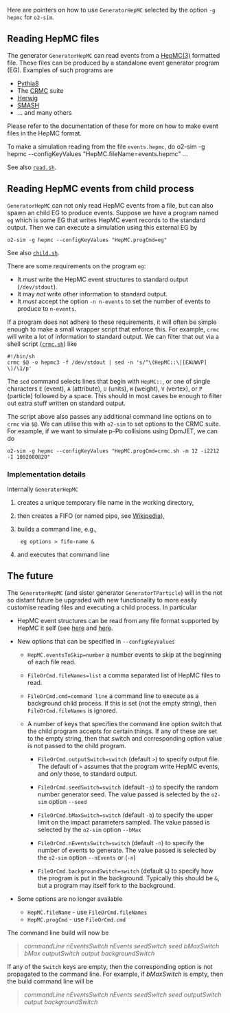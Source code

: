<!-- doxy
\page refrunSimExamplesHepMC Example reading HepMC events
/doxy -->

Here are pointers on how to use `GeneratorHepMC` selected by the
option `-g hepmc` for `o2-sim`.

## Reading HepMC files

The generator `GeneratorHepMC` can read events from a
[HepMC(3)](http://hepmc.web.cern.ch/hepmc/) formatted file.  These
files can be produced by a standalone event generator program (EG).
Examples of such programs are

- [Pythia8](https://pythia.org)
- The [CRMC](https://gitlab.iap.kit.edu/AirShowerPhysics/crmc) suite
- [Herwig](https://herwig.hepforge.org/)
- [SMASH](https://smash-transport.github.io/)
- ... and many others

Please refer to the documentation of these for more on how to make
event files in the HepMC format.

To make a simulation reading from the file `events.hepmc`, do
    o2-sim -g hepmc --configKeyValues "HepMC.fileName=events.hepmc"	...
	
See also [`read.sh`](read.sh).

## Reading HepMC events from child process
`GeneratorHepMC` can not only read HepMC events from a file, but can
also spawn an child EG to produce events.  Suppose we have a program
named `eg` which is some EG that writes HepMC event records to the
standard output.  Then we can execute a simulation using this external
EG by

    o2-sim -g hepmc --configKeyValues "HepMC.progCmd=eg"

See also [`child.sh`](child.sh). 

There are some requirements on the program `eg`:

- It _must_ write the HepMC event structures to standard output
  (`/dev/stdout`).
- It may _not_ write other information to standard output.
- It _must_ accept the option `-n n-events` to set the number of
  events to produce to `n-events`.

If a program does not adhere to these requirements, it will often be
simple enough to make a small wrapper script that enforce this.  For
example, `crmc` will write a lot of information to standard output.
We can filter that out via a shell script ([`crmc.sh`](crmc.sh)) like

    #!/bin/sh
	crmc $@ -o hepmc3 -f /dev/stdout | sed -n 's/^\(HepMC::\|[EAUWVP] \)/\1/p'
	
The `sed` command selects lines that begin with `HepMC::`, or one
of single characters `E` (event), `A` (attribute), `U` (units), `W`
(weight), `V` (vertex), or `P` (particle) followed by a space.  This
should in most cases be enough to filter out extra stuff written on
standard output.

The script above also passes any additional command line options on to
`crmc` via `$@`.  We can utilise this with `o2-sim` to set options to
the CRMC suite.  For example, if we want to simulate p-Pb collisions
using DpmJET, we can do

    o2-sim -g hepmc --configKeyValues "HepMC.progCmd=crmc.sh -m 12 -i2212 -I 1002080820"
	
	
### Implementation details

Internally `GeneratorHepMC`

1. creates a unique temporary file name in the working directory,
2. then creates a FIFO (or named pipe, see
   [Wikipedia](https://en.wikipedia.org/wiki/Named_pipe)),
3. builds a command line, e.g.,

        eg options > fifo-name &

4. and executes that command line

## The future

The `GeneratorHepMC` (and sister generator `GeneratorTParticle`) will
in the not so distant future be upgraded with new functionality to
more easily customise reading files and executing a child process.  In
particular

- HepMC event structures can be read from any file format supported by
  HepMC it self (see
  [here](http://hepmc.web.cern.ch/hepmc/group__IO.html) and
  [here](http://hepmc.web.cern.ch/hepmc/group__factory.html).

- New options that can be specified in `--configKeyValues`

  - `HepMC.eventsToSkip=number` a number events to skip at the
    beginning of each file read.

  - `FileOrCmd.fileNames=list` a comma separated list of HepMC files
    to read.

  - `FileOrCmd.cmd=command line` a command line to execute as a
    background child process.  If this is set (not the empty string),
    then `FileOrCmd.fileNames` is ignored.

  - A number of keys that specifies the command line option switch
    that the child program accepts for certain things.  If any of
    these are set to the empty string, then that switch and
    corresponding option value is not passed to the child program.

    - `FileOrCmd.outputSwitch=switch` (default `>`) to specify output
      file.  The default of `>` assumes that the program write HepMC
      events, and _only_ those, to standard output.

    - `FileOrCmd.seedSwitch=switch` (default `-s`) to specify the
      random number generator seed. The value passed is selected by
      the `o2-sim` option `--seed`

    - `FileOrCmd.bMaxSwitch=switch` (default `-b`) to specify the
       upper limit on the impact parameters sampled.  The value passed
       is selected by the `o2-sim` option `--bMax`

    - `FileOrCmd.nEventsSwitch=switch` (default `-n`) to specify the
       number of events to generate.  The value passed is selected by
       the `o2-sim` option `--nEvents` or (`-n`)

    - `FileOrCmd.backgroundSwitch=switch` (default `&`) to specify how
      the program is put in the background.  Typically this should be
      `&`, but a program may itself fork to the background.

- Some options are no longer available
  - `HepMC.fileName` - use `FileOrCmd.fileNames`
  - `HepMC.progCmd` - use `FileOrCmd.cmd`

The command line build will now be

> _commandLine_ _nEventsSwitch_ _nEvents_ _seedSwitch_ _seed_
> _bMaxSwitch_ _bMax_ _outputSwitch_ _output_ _backgroundSwitch_

If any of the `Switch` keys are empty, then the corresponding option
is not propagated to the command line.  For example, if _bMaxSwitch_
is empty, then the build command line will be

> _commandLine_ _nEventsSwitch_ _nEvents_ _seedSwitch_ _seed_
> _outputSwitch_ _output_ _backgroundSwitch_

